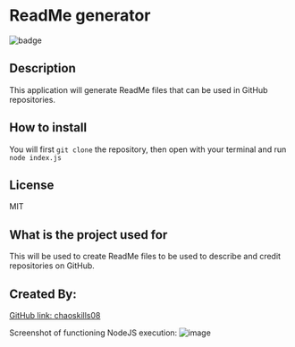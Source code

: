 
# ReadMe generator
![badge](https://img.shields.io/badge/license-MIT-brightorange)
## Description
This application will generate ReadMe files that can be used in GitHub repositories.
## How to install
You will first `git clone` the repository, then open with your terminal and run `node index.js`
## License
MIT
## What is the project used for 
This will be used to create ReadMe files to be used to describe and credit repositories on GitHub.
## Created By:
[GitHub link: chaoskills08](https://github.com/chaoskills08)
  
  Screenshot of functioning NodeJS execution: 
  ![image](https://user-images.githubusercontent.com/55863153/186787014-a3f33135-b806-4904-9ee9-09c4dddf1897.png)
